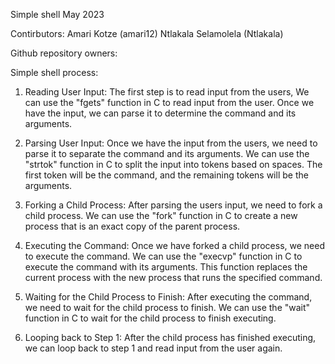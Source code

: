 Simple shell
May 2023

Contirbutors:
	Amari Kotze (amari12)
	Ntlakala Selamolela (Ntlakala)

Github repository owners:

Simple shell process:
1. Reading User Input:
The first step is to read input from the users, We can use the "fgets" function in C to read input from the user. Once we have the input, we can parse it to determine the command and its arguments.

2. Parsing User Input:
Once we have the input from the users, we need to parse it to separate the command and its arguments. We can use the "strtok" function in C to split the input into tokens based on spaces. The first token will be the command, and the remaining tokens will be the arguments.

3. Forking a Child Process:
After parsing the users input, we need to fork a child process. We can use the "fork" function in C to create a new process that is an exact copy of the parent process.

4. Executing the Command:
Once we have forked a child process, we need to execute the command. We can use the "execvp" function in C to execute the command with its arguments. This function replaces the current process with the new process that runs the specified command.

5. Waiting for the Child Process to Finish:
After executing the command, we need to wait for the child process to finish. We can use the "wait" function in C to wait for the child process to finish executing.

6. Looping back to Step 1:
After the child process has finished executing, we can loop back to step 1 and read input from the user again.

